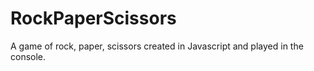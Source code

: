 # RockPaperScissors
A game of rock, paper, scissors created in Javascript and played in the console.
